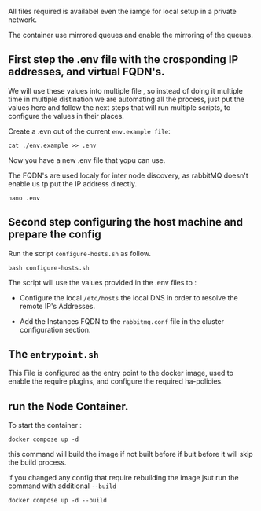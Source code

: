 All files required is availabel even the iamge for local setup in a private network.

The container use mirrored queues and enable the mirroring of the queues. 

## First step the .env file with the crosponding IP addresses, and virtual FQDN's.

We will use these values into multiple file , so instead of doing it multiple time in multiple distination we are automating all the process, just put the values here and follow the next steps that will run multiple scripts, to configure the values in their places. 

Create a .evn out of the current `env.example file`:
```
cat ./env.example >> .env
```
Now you have a new .env file that yopu can use.

The FQDN's are used localy for inter node discovery, as rabbitMQ doesn't enable us tp put the IP address directly.

```
nano .env 
```

## Second step configuring the host machine and prepare the config

Run the script `configure-hosts.sh` as follow.
```
bash configure-hosts.sh 
```
The script will use the values provided in the .env files to :
- Configure the local `/etc/hosts` the local DNS in order to resolve the remote IP's Addresses.

- Add the Instances FQDN to the `rabbitmq.conf` file in the cluster configuration section.

## The `entrypoint.sh`
This File is configured as the entry point to the docker image,  used to enable the require plugins, and configure the required ha-policies. 

## run the Node Container.
To start the container :

```
docker compose up -d
```
this command will build the image if not built before if buit before it will skip the build process.

if you changed any config that require rebuilding the image jsut run the command with additional `--build`

```
docker compose up -d --build
```
